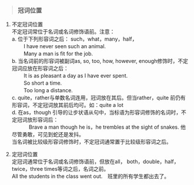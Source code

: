 > ### 冠词位置

1. 不定冠词位置<br>
不定冠词常位于名词或名词修饰语前。注意：　<br>
a. 位于下列形容词之后： such，what，many，half，<br>
　　 I have never seen such an animal.  <br>
　　 Many a man is fit for the job.  <br>
b. 当名词前的形容词被副词as, so, too, how, however, enough修饰时，不定冠词应放在形容词之后：<br>
　　 It is as pleasant a day as I have ever spent. <br>
　　 So short a time. <br>
　　 Too long a distance. <br>
c. quite，rather与单数名词连用，冠词放在其后。但当rather，quite 前仍有形容词，不定冠词放其前后均可。如：quite a lot <br>
d. 在as，though 引导的让步状语从句中，当标语为形容词修饰的名词时，不定冠词放形容词后： <br>
　　　 Brave a man though he is，he trembles at the sight of snakes. 他尽管勇敢，可见到蛇还是发抖。<br>
当名词被比较级形容词修饰时，不定冠词通常置于比较级形容词之后。

2. 定冠词位置<br>
定冠词通常位于名词或名词修饰语前，但放在all， both，double，half，twice，three times等词之后，名词之前。<br>
All the students in the class went out.　班里的所有学生都出去了。
　 

